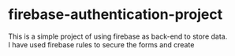# firebase-authentication-project

This is a simple project of using firebase as back-end to store data.
<br>
I have used firebase rules to secure the forms and create 
